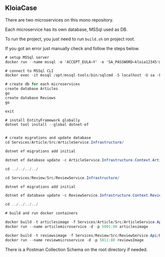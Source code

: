 ## KloiaCase

There are two microservices on this mono repository.

Each microservice has its own database, MSSql used as DB.

To run the project, you just need to run `build.sh` on project root.

If you got an error just manually check and follow the steps below.


```c#
# setup MSSql server
docker run --name mssql -e 'ACCEPT_EULA=Y' -e 'SA_PASSWORD=kloia12345!@#$%' -p 1433:1433 -d mcr.microsoft.com/mssql/server:2019-CU10-ubuntu-20.04

# connect to MSSql CLI
docker exec -it mssql /opt/mssql-tools/bin/sqlcmd -S localhost -U sa -P kloia12345!@#$%

# create db for each microservices
create database Articles
go
create database Reviews
go

exit

# install EntityFramework globally
dotnet tool install --global dotnet-ef


# create mıgrations and update database
cd Services/Article/Src/ArticleService.Infrastructure/

dotnet ef migrations add initial

dotnet ef database update -c ArticleService.Infrastructure.Context.ArticleDbContext

cd ../../../../

cd Services/Review/Src/ReviewService.Infrastructure/

dotnet ef migrations add initial

dotnet ef database update -c ReviewService.Infrastructure.Context.ReviewDbContext

cd ../../../../

# build and run docker containers

docker build -t articlesimage -f Services/Article/Src/ArticleService.Api/Dockerfile .
docker run --name articlemicroservice -d -p 5001:80 articlesimage

docker build -t reviewsimage -f Services/Review/Src/ReviewService.Api/Dockerfile .
docker run --name reviewmicroservice -d -p 5011:80 reviewsImage


```
There is a Postman Collection Schema on the root directory if needed.
